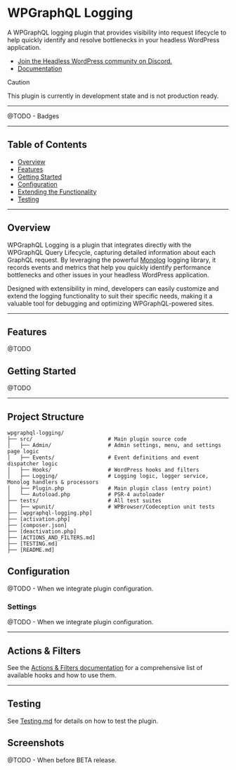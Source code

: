 # WPGraphQL Logging

A WPGraphQL logging plugin that provides visibility into request lifecycle to help quickly identify and resolve bottlenecks in your headless WordPress application.

* [Join the Headless WordPress community on Discord.](https://discord.gg/headless-wordpress-836253505944813629)
* [Documentation](#getting-started)

> [!CAUTION]
> This plugin is currently in development state and is not production ready.

-----

@TODO - Badges

-----



## Table of Contents

- [Overview](#overview)
- [Features](#features)
- [Getting Started](#getting-started)
- [Configuration](#configuration)
- [Extending the Functionality](#extending-the-functionality)
- [Testing](#testing)


-----

## Overview


WPGraphQL Logging is a plugin that integrates directly with the WPGraphQL Query Lifecycle, capturing detailed information about each GraphQL request. By leveraging the powerful [Monolog](https://github.com/Seldaek/monolog) logging library, it records events and metrics that help you quickly identify performance bottlenecks and other issues in your headless WordPress application.

Designed with extensibility in mind, developers can easily customize and extend the logging functionality to suit their specific needs, making it a valuable tool for debugging and optimizing WPGraphQL-powered sites.

---

## Features

@TODO


## Getting Started

@TODO


---

## Project Structure

```text
wpgraphql-logging/
├── src/                        # Main plugin source code
│   ├── Admin/                  # Admin settings, menu, and settings page logic
│   ├── Events/                 # Event definitions and event dispatcher logic
│   ├── Hooks/                  # WordPress hooks and filters
│   ├── Logging/                # Logging logic, logger service, Monolog handlers & processors
│   ├── Plugin.php              # Main plugin class (entry point)
│   └── Autoload.php            # PSR-4 autoloader
├── tests/                      # All test suites
│   ├── wpunit/                 # WPBrowser/Codeception unit tests
├── [wpgraphql-logging.php]
├── [activation.php]
├── [composer.json]
├── [deactivation.php]
├── [ACTIONS_AND_FILTERS.md]
├── [TESTING.md]
├── [README.md]
```

## Configuration

@TODO - When we integrate plugin configuration.

### Settings

@TODO - When we integrate plugin configuration.

---

## Actions & Filters

See the [Actions & Filters documentation](ACTIONS_AND_FILTERS.md) for a comprehensive list of available hooks and how to use them.

---

## Testing

See [Testing.md](TESTING.md) for details on how to test the plugin.

## Screenshots

@TODO - When before BETA release.

